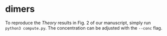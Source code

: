 # dimers

To reproduce the *Theory* results in Fig. 2 of our manuscript, simply run `python3 compute.py`.
The concentration can be adjusted with the `--conc` flag.
